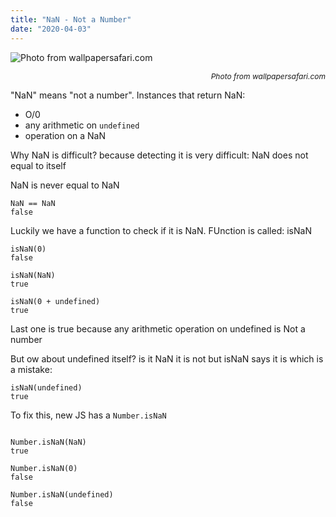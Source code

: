 ```yaml
---
title: "NaN - Not a Number"
date: "2020-04-03"
---
```

![](https://i.imgur.com/ETtwNWY.jpg "Photo from wallpapersafari.com")<p style="font-size: 12px; text-align: right">_Photo from wallpapersafari.com_</p>


"NaN" means "not a number". Instances that return NaN:
- O/0
- any arithmetic on <code>undefined</code>
- operation on a NaN

Why NaN is difficult? because detecting it is very difficult: NaN does not equal to itself

NaN is never equal to NaN
```
NaN == NaN
false
```

Luckily we have a function to check if it is NaN. FUnction is called: isNaN
```
isNaN(0)
false

isNaN(NaN)
true 

isNaN(0 + undefined)
true
```

Last one is true because any arithmetic operation on undefined is Not a number

But ow about undefined itself? is it NaN it is not but isNaN says it is which is a mistake:

``` 
isNaN(undefined)
true
``` 

To fix this, new JS has a  <code>Number.isNaN</code>
``` 
 
Number.isNaN(NaN)
true 
 
Number.isNaN(0)
false 

Number.isNaN(undefined)
false
```